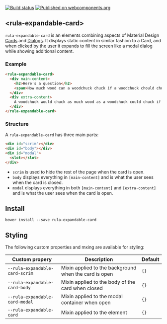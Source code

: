 [![Build status](https://travis-ci.org/ryersonlibrary/rula-expandable-card.svg?branch=master)](https://travis-ci.org/ryersonlibrary/rula-expandable-card)
[![Published on webcomponents.org](https://img.shields.io/badge/webcomponents.org-published-blue.svg)](https://www.webcomponents.org/element/ryersonlibrary/rula-expandable-card)

## &lt;rula-expandable-card&gt;

`rula-expandable-card` is an elements combining aspects of Material Design 
[Cards](https://www.google.com/design/spec/components/cards.html) and
[Dialogs](https://www.google.com/design/spec/components/dialogs.html).
It displays static content in similar fashion to a Card, and when clicked by the
user it expands to fill the screen like a modal dialog while showing additional
content.

### Example

<!---
```
<custom-element-demo>
  <template>
    <script src="../webcomponentsjs/webcomponents-lite.js"></script>
    <link rel="import" href="rula-expandable-card.html">
    <custom-style>
      <style is="custom-style">
        rula-expandable-card {
          height: 200px;
          width: 300px;
          padding: 25px;
          overflow: hidden;

          --rula-expandable-card-body: {
            align-items: flex-end;
            background-color: #002d72;
            border-radius: 2px;
            color: #ffffff;
            cursor: pointer;
            display: flex;
            font-size: 24px;
            justify-content: flex-start;
            padding: 16px;
          }
        }

        div[header] {
          @apply --rula-expandable-card-body;
          border-radius: 0;
        }

        div[content] {
          font-size: 18px;
          padding: 24px;
        }
      </style>
    </custom-style>
    <next-code-block></next-code-block>
  </template>
</custom-element-demo>
```
-->
```html
<rula-expandable-card>
  <div main-content>
    <h2>Here's a question</h2>
    <span>How much wood can a woodchuck chuck if a woodchuck chould chuck wood?</span>
  </div>
  <div extra-content>
    A woodchuck would chuck as much wood as a woodchuck could chuck if a woodchuck could chuck wood!
  </div>
</rula-expandable-card>
```

### Structure 
A `rula-expandable-card` has three main parts:

```html
<div id="scrim"></div>
<div id="body"></div>
<div id="modal">
  <slot></slot>
</div>
```
 - `scrim` is used to hide the rest of the page when the card is open.
 - `body` displays everything in `[main-content]` and is what the user sees
 when the card is closed.
 - `modal` displays everything in both `[main-content]` and `[extra-content]`
 and is what the user sees when the card is open.


## Install

```
bower install --save rula-expandable-card
```

## Styling

The following custom properties and mxing are available for styling:

Custom propery | Description | Default
---------------|-------------|----------
`--rula-expandable-card-scrim` | Mixin applied to the background when the card is open | `{}`
`--rula-expandable-card-body` | Mixin applied to the body of the card when closed | `{}`
`--rula-expandable-card-modal` | Mixin applied to the modal container when open | `{}`
`--rula-expandable-card` | Mixin applied to the element | `{}`
